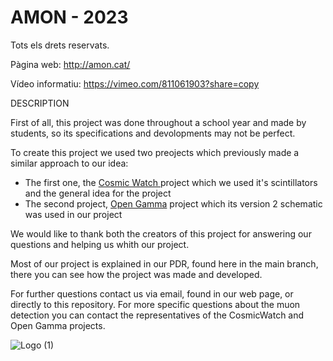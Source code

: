 # AMON - 2023
Tots els drets reservats.

Pàgina web: http://amon.cat/

Vídeo informatiu: https://vimeo.com/811061903?share=copy

DESCRIPTION

First of all, this project was done throughout a school year and made by students, so its specifications and devolopments may not be perfect. 

To create this project we used two preojects which previously made a similar approach to our idea: 

- The first one, the <a href="https://github.com/spenceraxani/CosmicWatch-Desktop-Muon-Detector-v2">Cosmic Watch </a>project which we used it's scintillators and the general idea for the project
- The second project, <a href="https://github.com/OpenGammaProject/Open-Gamma-Detector">Open Gamma</a> project which its version 2 schematic was used in our project

We would like to thank both the creators of this project for answering our questions and helping us whith our project.



Most of our project is explained in our PDR, found here in the main branch, there you can see how the project was made and developed.


For further questions contact us via email, found in our web page, or directly to this repository. For more specific questions about the muon detection you can contact the representatives of the CosmicWatch and Open Gamma projects.

![Logo (1)](https://github.com/makgtrt06/AMON/assets/114924042/5347bb88-7272-4211-9ff6-fcde9ee79b12|size=20) 
